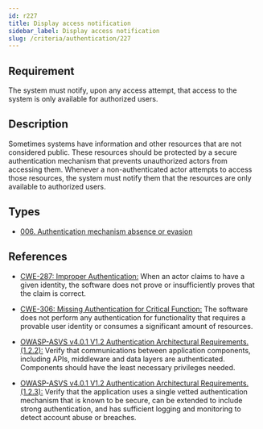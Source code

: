 ```yaml
---
id: r227
title: Display access notification
sidebar_label: Display access notification
slug: /criteria/authentication/227
---
```


## Requirement

The system must notify,
upon any access attempt,
that access to the system
is only available for authorized users.

## Description

Sometimes systems have information
and other resources
that are not considered public.
These resources should be protected
by a secure authentication mechanism
that prevents unauthorized actors
from accessing them.
Whenever a non-authenticated actor
attempts to access those resources,
the system must notify them
that the resources are only available
to authorized users.

## Types

- [006. Authentication mechanism absence or evasion](/types/006)

## References

- [CWE-287: Improper Authentication:](https://cwe.mitre.org/data/definitions/287.html)
When an actor claims to have
a given identity,
the software does not prove
or insufficiently proves
that the claim is correct.

- [CWE-306: Missing Authentication for Critical Function:](https://cwe.mitre.org/data/definitions/306.html)
The software does not perform
any authentication for functionality
that requires a provable user identity
or consumes a significant amount of resources.

- [OWASP-ASVS v4.0.1 V1.2 Authentication Architectural Requirements.(1.2.2):](https://owasp.org/www-project-application-security-verification-standard/)
Verify that communications between application components,
including APIs, middleware
and data layers are authenticated.
Components should have
the least necessary privileges needed.

- [OWASP-ASVS v4.0.1 V1.2 Authentication Architectural Requirements.(1.2.3):](https://owasp.org/www-project-application-security-verification-standard/)
Verify that the application
uses a single vetted authentication mechanism
that is known to be secure,
can be extended to include strong authentication,
and has sufficient logging
and monitoring to detect account abuse or breaches.
